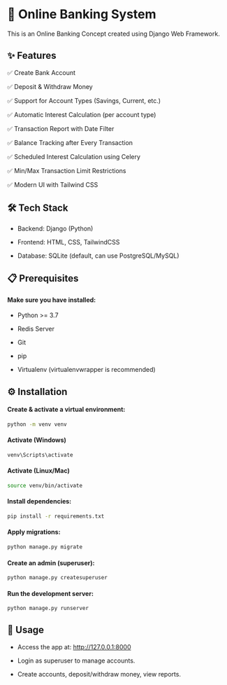 # 🏦 Online Banking System

This is an Online Banking Concept created using Django Web Framework.

## ✨ Features

✅ Create Bank Account

✅ Deposit & Withdraw Money

✅ Support for Account Types (Savings, Current, etc.)

✅ Automatic Interest Calculation (per account type)

✅ Transaction Report with Date Filter

✅ Balance Tracking after Every Transaction

✅ Scheduled Interest Calculation using Celery

✅ Min/Max Transaction Limit Restrictions

✅ Modern UI with Tailwind CSS

## 🛠️ Tech Stack

- Backend: Django (Python)

- Frontend: HTML, CSS, TailwindCSS

- Database: SQLite (default, can use PostgreSQL/MySQL)


## 📋 Prerequisites

#### Make sure you have installed:

- Python >= 3.7

- Redis Server

- Git

- pip

- Virtualenv (virtualenvwrapper is recommended)


## ⚙️ Installation

#### Create & activate a virtual environment:
```bash 
python -m venv venv
```
#### Activate (Windows)
```bash
venv\Scripts\activate
```
#### Activate (Linux/Mac)
```bash
source venv/bin/activate
```


#### Install dependencies:
```bash
pip install -r requirements.txt
```
#### Apply migrations:
```bash
python manage.py migrate
```
#### Create an admin (superuser):
```bash
python manage.py createsuperuser
```
#### Run the development server:
```bash
python manage.py runserver
```

## 🚀 Usage

- Access the app at: http://127.0.0.1:8000

- Login as superuser to manage accounts.

- Create accounts, deposit/withdraw money, view reports.











